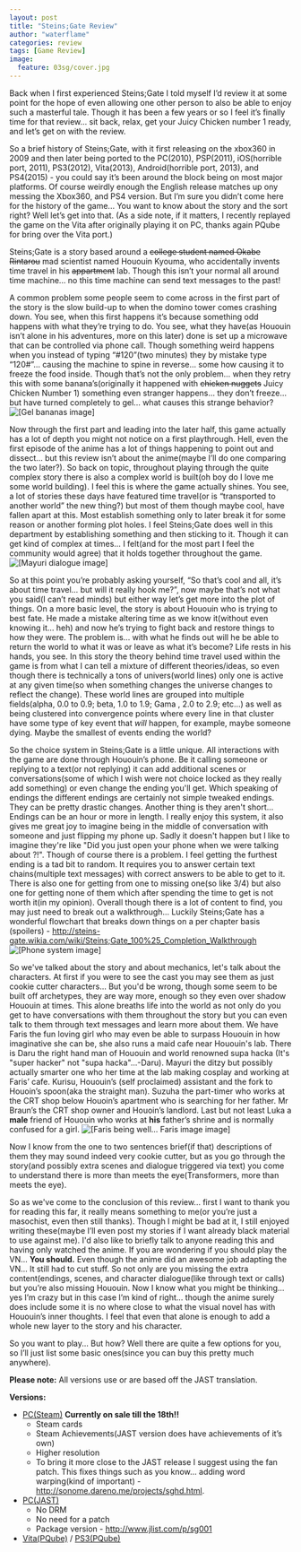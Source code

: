 ```yaml
---
layout: post
title: "Steins;Gate Review"
author: "waterflame"
categories: review
tags: [Game Review]
image:
  feature: 03sg/cover.jpg
---
```


Back when I first experienced Steins;Gate I told myself I’d review it at some point for the hope of even allowing one other person to also be able to enjoy such a masterful tale. Though it has been a few years or so I feel it’s finally time for that review… sit back, relax, get your Juicy Chicken number 1 ready, and let’s get on with the review.

So a brief history of Steins;Gate, with it first releasing on the xbox360 in 2009 and then later being ported to the PC(2010), PSP(2011), iOS(horrible port, 2011), PS3(2012), Vita(2013), Android(horrible port, 2013), and PS4(2015) - you could say it’s been around the block being on most major platforms. Of course weirdly enough the English release matches up ony messing the Xbox360, and PS4 version. But I’m sure you didn’t come here for the history of the game... You want to know about the story and the sort right? Well let’s get into that. (As a side note, if it matters, I recently replayed the game on the Vita after originally playing it on PC, thanks again PQube for bring over the Vita port.)

Steins;Gate is a story based around a ~~college student named Okabe Rintarou~~ mad scientist named Hououin Kyouma, who accidentally invents time travel in his ~~appartment~~ lab. Though this isn’t your normal all around time machine… no this time machine can send text messages to the past!

A common problem some people seem to come across in the first part of the story is the slow build-up to when the domino tower comes crashing down. You see, when this first happens it’s because something odd happens with what they’re trying to do. You see, what they have(as Hououin isn’t alone in his adventures, more on this later) done is set up a microwave that can be controlled via phone call. Though something weird happens when you instead of typing “#120”(two minutes) they by mistake type “120#”... causing the machine to spine in reverse… some how causing it to freeze the food inside. Though that’s not the only problem… when they retry this with some banana’s(originally it happened with ~~chicken nuggets~~ Juicy Chicken Number 1) something even stranger happens… they don’t freeze… but have turned completely to gel... what causes this strange behavior?
![[Gel bananas image]](/assets/img/03sg/img1.jpg)

Now through the first part and leading into the later half, this game actually has a lot of depth you might not notice on a first playthrough. Hell, even the first episode of the anime has a lot of things happening to point out and dissect… but this review isn’t about the anime(maybe I’ll do one comparing the two later?). So back on topic, throughout playing through the quite complex story there is also a complex world is built(oh boy do I love me some world building). I feel this is where the game actually shines. You see, a lot of stories these days have featured time travel(or is “transported to another world” the new thing?) but most of them though maybe cool, have fallen apart at this. Most establish something only to later break it for some reason or another forming plot holes. I feel Steins;Gate does well in this department by establishing something and then sticking to it. Though it can get kind of complex at times… I felt(and for the most part I feel the community would agree) that it holds together throughout the game.
![[Mayuri dialogue image]](/assets/img/03sg/img2.jpg)

So at this point you’re probably asking yourself, “So that’s cool and all, it’s about time travel… but will it really hook me?”, now maybe that’s not what you said(I can’t read minds) but either way let’s get more into the plot of things. On a more basic level, the story is about Hououin who is trying to best fate. He made a mistake altering time as we know it(without even knowing it… heh) and now he’s trying to fight back and restore things to how they were. The problem is… with what he finds out will he be able to return the world to what it was or leave as what it’s become? Life rests in his hands, you see. In this story the theory behind time travel used within the game is from what I can tell a mixture of different theories/ideas, so even though there is technically a tons of univers(world lines) only one is active at any given time(so when something changes the universe changes to reflect the change). These world lines are grouped into multiple fields(alpha, 0.0 to 0.9; beta, 1.0 to 1.9; Gama , 2.0 to 2.9; etc…) as well as being clustered into convergence points where every line in that cluster have some type of key event that *will* happen, for example, maybe someone dying. Maybe the smallest of events ending the world?

So the choice system in Steins;Gate is a little unique. All interactions with the game are done through Hououin’s phone. Be it calling someone or replying to a text(or not replying) it can add additional scenes or conversations(some of which I wish were not choice locked as they really add something) or even change the ending you'll get. Which speaking of endings the different endings are certainly not simple tweaked endings. They can be pretty drastic changes. Another thing is they aren't short... Endings can be an hour or more in length.  I really enjoy this system, it also gives me great joy to imagine being in the middle of conversation with someone and just flipping my phone up. Sadly it doesn't happen but I like to imagine they're like "Did you just open your phone when we were talking about <something important happening>?!". Though of course there is a problem. I feel getting the furthest ending is a tad bit to random. It requires you to answer certain text chains(multiple text messages) with correct answers to be able to get to it. There is also one for getting from one to missing one(so like 3/4) but also one for getting none of them which after spending the time to get is not worth it(in my opinion). Overall though there is a lot of content to find, you may just need to break out a walkthrough... Luckily Steins;Gate has a wonderful flowchart that breaks down things on a per chapter basis (spoilers) - http://steins-gate.wikia.com/wiki/Steins;Gate_100%25_Completion_Walkthrough
![[Phone system image]](/assets/img/03sg/img3.jpg)

So we've talked about the story and about mechanics, let's talk about the characters. At first if you were to see the cast you may see them as just cookie cutter characters... But you'd be wrong, though some seem to be built off archetypes, they are way more, enough so they even over shadow Hououin at times. This alone breaths life into the world as not only do you get to have conversations with them throughout the story but you can even talk to them through text messages and learn more about them. We have Faris the fun loving girl who may even be able to surpass Hououin in how imaginative she can  be, she also runs a maid cafe near Hououin's lab. There is Daru the right hand man of Hououin and world renowned supa hacka (It's "super hacker" not "supa hacka"...-Daru). Mayuri the ditzy but possibly actually smarter one who her time at the lab making cosplay and working at Faris’ cafe. Kurisu, Hououin’s (self proclaimed) assistant and the fork to Houoin’s spoon(aka the straight man). Suzuha the part-timer who works at the CRT shop below Houoin’s apartment who is searching for her father. Mr Braun’s the CRT shop owner and Houoin’s landlord. Last but not least Luka a **male** friend of Hououin who works at **his** father’s shrine and is normally confused for a girl.
![[Faris being well... Faris image image]](/assets/img/03sg/img3.jpg)

Now I know from the one to two sentences brief(if that) descriptions of them they may sound indeed very cookie cutter, but as you go through the story(and possibly extra scenes and dialogue triggered via text) you come to understand there is more than meets the eye(Transformers, more than meets the eye).

So as we've come to the conclusion of this review... first I want to thank you for reading this far, it really means something to me(or you’re just a masochist, even then still thanks). Though I might be bad at it, I still enjoyed writing these(maybe I’ll even post my stories if I want already black material to use against me). I'd also like to briefly talk to anyone reading this and having only watched the anime. If you are wondering if you should play the VN... **You should.** Even though the anime did an awesome job adapting the VN... It still had to cut stuff. So not only are you missing the extra content(endings, scenes, and character dialogue(like through text or calls) but you’re also missing Hououin. Now I know what you might be thinking… yes I’m crazy but in this case I’m kind of right… though the anime surely does include some it is no where close to what the visual novel has with Hououin’s inner thoughts. I feel that even that alone is enough to add a whole new layer to the story and his character.

So you want to play... But how? Well there are quite a few options for you, so I’ll just list some basic ones(since you can buy this pretty much anywhere).

**Please note:** All versions use or are based off the JAST translation. 

**Versions:**

* [PC(Steam)](http://store.steampowered.com/app/412830/STEINSGATE/) **Currently on sale till the 18th!!**
   * Steam cards
   * Steam Achievements(JAST version does have achievements of it’s own)
   * Higher resolution 
   * To bring it more close to the JAST release I suggest using the fan patch. This fixes things such as you know… adding word warping(kind of important) - http://sonome.dareno.me/projects/sghd.html.
* [PC(JAST)](https://www.jastusa.com/steinsgate)
   * No DRM
   * No need for a patch
   * Package version - http://www.jlist.com/p/sg001 
* [Vita(PQube)](https://store.playstation.com/#!/en-us/games/steinsgate/cid=UP4293-PCSE00644_00-STEINSGATE00000A) / [PS3(PQube)](https://store.playstation.com/#!/en-us/games/steinsgate/cid=UP4293-NPUB31688_00-STEINSGATEEN0001)


